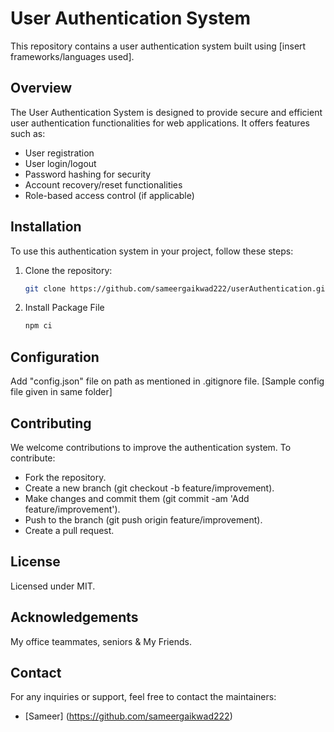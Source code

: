 # User Authentication System

This repository contains a user authentication system built using [insert frameworks/languages used].

## Overview

The User Authentication System is designed to provide secure and efficient user authentication functionalities for web applications. It offers features such as:

- User registration
- User login/logout
- Password hashing for security
- Account recovery/reset functionalities
- Role-based access control (if applicable)

## Installation

To use this authentication system in your project, follow these steps:

1. Clone the repository:
   ```bash
   git clone https://github.com/sameergaikwad222/userAuthentication.git
2. Install Package File
    ```bash 
    npm ci

## Configuration
Add "config.json" file on path as mentioned in .gitignore file. [Sample config file given in same folder]

## Contributing
We welcome contributions to improve the authentication system. To contribute:

- Fork the repository.
- Create a new branch (git checkout -b feature/improvement).
- Make changes and commit them (git commit -am 'Add feature/improvement').
- Push to the branch (git push origin feature/improvement).
- Create a pull request.

## License
Licensed under MIT.

## Acknowledgements
My office teammates, seniors & My Friends.

## Contact
For any inquiries or support, feel free to contact the maintainers:

- [Sameer] (https://github.com/sameergaikwad222)
